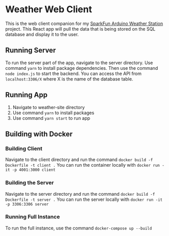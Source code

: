 # Weather Web Client

This is the web client companion for my [SparkFun Arduino Weather Station](https://github.com/iap128/WeatherStation) project. This React app will pull the data that is being stored on the SQL database and display it to the user.

## Running Server

To run the server part of the app, navigate to the server directory. Use command `yarn` to install package dependencies. Then use the command `node index.js` to start the backend. You can access the API from `localhost:3306/X` where X is the name of the database table.

## Running App

1. Navigate to weather-site directory
2. Use command `yarn` to install packages
3. Use command `yarn start` to run app

## Building with Docker

### Building Client

Navigate to the client directory and run the command `docker build -f Dockerfile -t client .`
You can run the container locally with `docker run -it -p 4001:3000 client`

### Building the Server

Navigate to the server directory and run the command `docker build -f Dockerfile -t server .`
You can run the server locally with `docker run -it -p 3306:3306 server`

### Running Full Instance

To run the full instance, use the command `docker-compose up --build`
